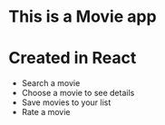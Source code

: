 # This is a Movie app
# Created in React

- Search a movie
- Choose a movie to see details
- Save movies to your list
- Rate a movie

